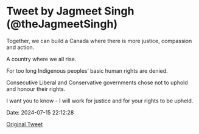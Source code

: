 # Tweet by Jagmeet Singh (@theJagmeetSingh)

Together, we can build a Canada where there is more justice, compassion and action.

A country where we all rise.

For too long Indigenous peoples’ basic human rights are denied.

Consecutive Liberal and Conservative governments chose not to uphold and honour their rights.

I want you to know - I will work for justice and for your rights to be upheld.

Date: 2024-07-15 22:12:28

[Original Tweet](https://x.com/theJagmeetSingh/status/1812973532730781926)
